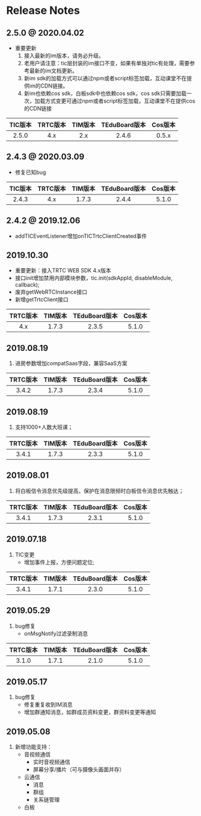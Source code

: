 # Release Notes

## 2.5.0 @ 2020.04.02
	
- 重要更新
	1. 接入最新的im版本，请务必升级。
	2. 老用户请注意：tic层封装的im接口不变，如果有单独对tic有处理，需要参考最新的im文档更新。
	3. 新im sdk的加载方式可以通过npm或者script标签加载，互动课堂不在提供im的CDN链接。
	4. 新im也依赖cos sdk，白板sdk中也依赖cos sdk，cos sdk只需要加载一次，加载方式变更可通过npm或者script标签加载，互动课堂不在提供cos的CDN链接

| TIC版本| TRTC版本 | TIM版本 | TEduBoard版本 | Cos版本 |
|:-:| :-: | :-: | :-: | :-: |
|2.5.0| 4.x | 2.x | 2.4.6 | 0.5.x |

## 2.4.3 @ 2020.03.09
  - 修复已知bug

| TIC版本| TRTC版本 | TIM版本 | TEduBoard版本 | Cos版本 |
|:-:| :-: | :-: | :-: | :-: |
|2.4.3| 4.x | 1.7.3 | 2.4.4 | 5.1.0 |

## 2.4.2 @ 2019.12.06
 - addTICEventListener增加onTICTrtcClientCreated事件

## 2019.10.30

- 重要更新：接入TRTC WEB SDK 4.x版本
- 接口init增加禁用内部模块参数，tic.init(sdkAppId, disableModule, callback);
- 废弃getWebRTCInstance接口
- 新增getTrtcClient接口

| TRTC版本 | TIM版本 | TEduBoard版本 | Cos版本 |
| :-: | :-: | :-: | :-: |
| 4.x | 1.7.3 | 2.3.5 | 5.1.0 |

## 2019.08.19
1. 进房参数增加compatSaas字段，兼容SaaS方案

| TRTC版本 | TIM版本 | TEduBoard版本 | Cos版本 |
| :-: | :-: | :-: | :-: |
| 3.4.2 | 1.7.3 | 2.3.4 | 5.1.0 |

## 2019.08.19
1. 支持1000+人数大班课；

| TRTC版本 | TIM版本 | TEduBoard版本 | Cos版本 |
| :-: | :-: | :-: | :-: |
| 3.4.1 | 1.7.3 | 2.3.3 | 5.1.0 |

## 2019.08.01
1. 将白板信令消息优先级提高，保护在消息限频时白板信令消息优先触达；

| TRTC版本 | TIM版本 | TEduBoard版本 | Cos版本 |
| :-: | :-: | :-: | :-: |
| 3.4.1 | 1.7.3 | 2.3.1 | 5.1.0 |

## 2019.07.18
1. TIC变更
    - 增加事件上报，方便问题定位;

| TRTC版本 | TIM版本 | TEduBoard版本 | Cos版本 |
| :-: | :-: | :-: | :-: |
| 3.4.1 | 1.7.1 | 2.3.0 | 5.1.0 |

## 2019.05.29
1. bug修复
    - onMsgNotify过滤录制消息

| TRTC版本 | TIM版本 | TEduBoard版本 | Cos版本 |
| :-: | :-: | :-: | :-: |
| 3.1.0 | 1.7.1 | 2.1.0 | 5.1.0 |


## 2019.05.17

1. bug修复
    - 修复重复收到IM消息
    - 增加群通知消息，如群成员资料变更，群资料变更等通知

## 2019.05.08

1. 新增功能支持：
	 - 音视频通信
        - 实时音视频通信
        - 屏幕分享/播片（可与摄像头画面并存）
    - 云通信
        - 消息
        - 群组
        - 关系链管理
    - 白板

